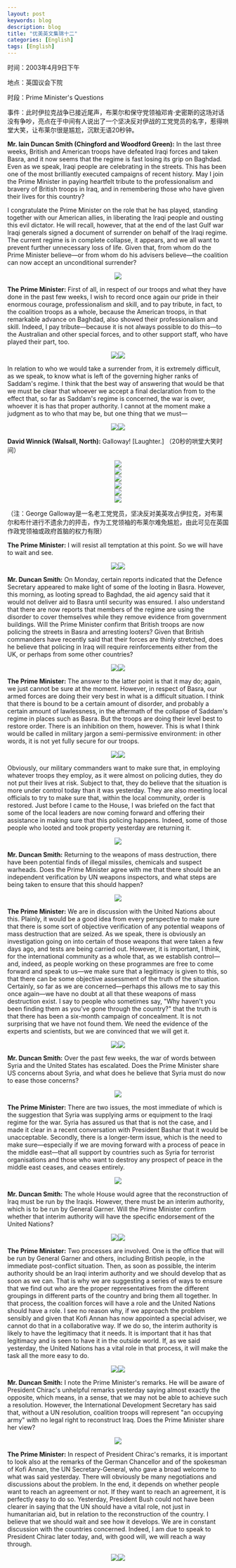 ```yaml
---
layout: post
keywords: blog
description: blog
title: "优美英文集锦十二"
categories: [English]
tags: [English]
---
```


时间：2003年4月9日下午

地点：英国议会下院

时段：Prime Minister's Questions

事件：此时伊拉克战争已接近尾声，布莱尔和保守党领袖邓肯·史密斯的这场对话没有争吵，亮点在于中间有人说出了一个坚决反对伊战的工党党员的名字，惹得哄堂大笑，让布莱尔很是尴尬，沉默无语20秒钟。

**Mr. Iain Duncan Smith (Chingford and Woodford Green):** In the last three weeks, British and American troops have defeated Iraqi forces and taken Basra, and it now seems that the regime is fast losing its grip on Baghdad. Even as we speak, Iraqi people are celebrating in the streets. This has been one of the most brilliantly executed campaigns of recent history. May I join the Prime Minister in paying heartfelt tribute to the professionalism and bravery of British troops in Iraq, and in remembering those who have given their lives for this country?

I congratulate the Prime Minister on the role that he has played, standing together with our American allies, in liberating the Iraqi people and ousting this evil dictator. He will recall, however, that at the end of the last Gulf war Iraqi generals signed a document of surrender on behalf of the Iraqi regime. The current regime is in complete collapse, it appears, and we all want to prevent further unnecessary loss of life. Given that, from whom do the Prime Minister believe—or from whom do his advisers believe—the coalition can now accept an unconditional surrender?

<center><img src="/image/prime-ministers-questions/20110511pmq2-01.jpg"></center>





**The Prime Minister:** First of all, in respect of our troops and what they have done in the past few weeks, I wish to record once again our pride in their enormous courage, professionalism and skill, and to pay tribute, in fact, to the coalition troops as a whole, because the American troops, in that remarkable advance on Baghdad, also showed their professionalism and skill. Indeed, I pay tribute—because it is not always possible to do this—to the Australian and other special forces, and to other support staff, who have played their part, too.

<center><img src="/image/prime-ministers-questions/20110511pmq2-02.jpg"><img src="/image/prime-ministers-questions/20110511pmq2-03.jpg"></center>

In relation to who we would take a surrender from, it is extremely difficult, as we speak, to know what is left of the governing higher ranks of Saddam's regime. I think that the best way of answering that would be that we must be clear that whoever we accept a final declaration from to the effect that, so far as Saddam's regime is concerned, the war is over, whoever it is has that proper authority. I cannot at the moment make a judgment as to who that may be, but one thing that we must—

<center><img src="/image/prime-ministers-questions/20110511pmq2-04.jpg"><img src="/image/prime-ministers-questions/20110511pmq2-05.jpg"></center>

**David Winnick (Walsall, North):** Galloway! [Laughter.] （20秒的哄堂大笑时间）

<center><img src="/image/prime-ministers-questions/20110511pmq2-06.jpg"></center>

<center><img src="/image/prime-ministers-questions/20110511pmq2-07.jpg"></center>

<center><img src="/image/prime-ministers-questions/20110511pmq2-08.jpg"></center>

<center><img src="/image/prime-ministers-questions/20110511pmq2-09.jpg"></center>

<center><img src="/image/prime-ministers-questions/20110511pmq2-10.jpg"></center>

<center><img src="/image/prime-ministers-questions/20110511pmq2-11.jpg"></center>

（注：George Galloway是一名老工党党员，坚决反对美英攻占伊拉克，对布莱尔和布什进行不遗余力的抨击，作为工党领袖的布莱尔难免尴尬，由此可见在英国作政党领袖或政府首脑的权力有限）

**The Prime Minister:** I will resist all temptation at this point. So we will have to wait and see.

<center><img src="/image/prime-ministers-questions/20110511pmq2-12.jpg"><img src="/image/prime-ministers-questions/20110511pmq2-13.jpg"></center>

**Mr. Duncan Smith:** On Monday, certain reports indicated that the Defence Secretary appeared to make light of some of the looting in Basra. However, this morning, as looting spread to Baghdad, the aid agency said that it would not deliver aid to Basra until security was ensured. I also understand that there are now reports that members of the regime are using the disorder to cover themselves while they remove evidence from government buildings. Will the Prime Minister confirm that British troops are now policing the streets in Basra and arresting looters? Given that British commanders have recently said that their forces are thinly stretched, does he believe that policing in Iraq will require reinforcements either from the UK, or perhaps from some other countries?

<center><img src="/image/prime-ministers-questions/20110511pmq2-14.jpg"><img src="/image/prime-ministers-questions/20110511pmq2-15.jpg"></center>

**The Prime Minister:** The answer to the latter point is that it may do; again, we just cannot be sure at the moment. However, in respect of Basra, our armed forces are doing their very best in what is a difficult situation. I think that there is bound to be a certain amount of disorder, and probably a certain amount of lawlessness, in the aftermath of the collapse of Saddam's regime in places such as Basra. But the troops are doing their level best to restore order. There is an inhibition on them, however. This is what I think would be called in military jargon a semi-permissive environment: in other words, it is not yet fully secure for our troops.

<center><img src="/image/prime-ministers-questions/20110511pmq2-16.jpg"><img src="/image/prime-ministers-questions/20110511pmq2-17.jpg"></center>

Obviously, our military commanders want to make sure that, in employing whatever troops they employ, as it were almost on policing duties, they do not put their lives at risk. Subject to that, they do believe that the situation is more under control today than it was yesterday. They are also meeting local officials to try to make sure that, within the local community, order is restored. Just before I came to the House, I was briefed on the fact that some of the local leaders are now coming forward and offering their assistance in making sure that this policing happens. Indeed, some of those people who looted and took property yesterday are returning it.

<center><img src="/image/prime-ministers-questions/20110511pmq2-18.jpg"></center>

**Mr. Duncan Smith:** Returning to the weapons of mass destruction, there have been potential finds of illegal missiles, chemicals and suspect warheads. Does the Prime Minister agree with me that there should be an independent verification by UN weapons inspectors, and what steps are being taken to ensure that this should happen?

<center><img src="/image/prime-ministers-questions/20110511pmq2-19.jpg"></center>

**The Prime Minister:** We are in discussion with the United Nations about this. Plainly, it would be a good idea from every perspective to make sure that there is some sort of objective verification of any potential weapons of mass destruction that are seized. As we speak, there is obviously an investigation going on into certain of those weapons that were taken a few days ago, and tests are being carried out. However, it is important, I think, for the international community as a whole that, as we establish control—and, indeed, as people working on these programmes are free to come forward and speak to us—we make sure that a legitimacy is given to this, so that there can be some objective assessment of the truth of the situation. Certainly, so far as we are concerned—perhaps this allows me to say this once again—we have no doubt at all that these weapons of mass destruction exist. I say to people who sometimes say, "Why haven't you been finding them as you've gone through the country?" that the truth is that there has been a six-month campaign of concealment. It is not surprising that we have not found them. We need the evidence of the experts and scientists, but we are convinced that we will get it.

<center><img src="/image/prime-ministers-questions/20110511pmq2-20.jpg"><img src="/image/prime-ministers-questions/20110511pmq2-21.jpg"></center>

**Mr. Duncan Smith:** Over the past few weeks, the war of words between Syria and the United States has escalated. Does the Prime Minister share US concerns about Syria, and what does he believe that Syria must do now to ease those concerns?

<center><img src="/image/prime-ministers-questions/20110511pmq2-22.jpg"></center>

**The Prime Minister:** There are two issues, the most immediate of which is the suggestion that Syria was supplying arms or equipment to the Iraqi regime for the war. Syria has assured us that that is not the case, and I made it clear in a recent conversation with President Bashar that it would be unacceptable. Secondly, there is a longer-term issue, which is the need to make sure—especially if we are moving forward with a process of peace in the middle east—that all support by countries such as Syria for terrorist organisations and those who want to destroy any prospect of peace in the middle east ceases, and ceases entirely.

<center><img src="/image/prime-ministers-questions/20110511pmq2-23.jpg"></center>

**Mr. Duncan Smith:** The whole House would agree that the reconstruction of Iraq must be run by the Iraqis. However, there must be an interim authority, which is to be run by General Garner. Will the Prime Minister confirm whether that interim authority will have the specific endorsement of the United Nations?

<center><img src="/image/prime-ministers-questions/20110511pmq2-24.jpg"><img src="/image/prime-ministers-questions/20110511pmq2-25.jpg"></center>

**The Prime Minister:** Two processes are involved. One is the office that will be run by General Garner and others, including British people, in the immediate post-conflict situation. Then, as soon as possible, the interim authority should be an Iraqi interim authority and we should develop that as soon as we can. That is why we are suggesting a series of ways to ensure that we find out who are the proper representatives from the different groupings in different parts of the country and bring them all together. In that process, the coalition forces will have a role and the United Nations should have a role. I see no reason why, if we approach the problem sensibly and given that Kofi Annan has now appointed a special adviser, we cannot do that in a collaborative way. If we do so, the interim authority is likely to have the legitimacy that it needs. It is important that it has that legitimacy and is seen to have it in the outside world. If, as we said yesterday, the United Nations has a vital role in that process, it will make the task all the more easy to do.

<center><img src="/image/prime-ministers-questions/20110511pmq2-26.jpg"><img src="/image/prime-ministers-questions/20110511pmq2-27.jpg"></center>

**Mr. Duncan Smith:** I note the Prime Minister's remarks. He will be aware of President Chirac's unhelpful remarks yesterday saying almost exactly the opposite, which means, in a sense, that we may not be able to achieve such a resolution. However, the International Development Secretary has said that, without a UN resolution, coalition troops will represent "an occupying army" with no legal right to reconstruct Iraq. Does the Prime Minister share her view?

<center><img src="/image/prime-ministers-questions/20110511pmq2-28.jpg"></center>

**The Prime Minister:** In respect of President Chirac's remarks, it is important to look also at the remarks of the German Chancellor and of the spokesman of Kofi Annan, the UN Secretary-General, who gave a broad welcome to what was said yesterday. There will obviously be many negotiations and discussions about the problem. In the end, it depends on whether people want to reach an agreement or not. If they want to reach an agreement, it is perfectly easy to do so. Yesterday, President Bush could not have been clearer in saying that the UN should have a vital role, not just in humanitarian aid, but in relation to the reconstruction of the country. I believe that we should wait and see how it develops. We are in constant discussion with the countries concerned. Indeed, I am due to speak to President Chirac later today, and, with good will, we will reach a way through.

 <center><img src="/image/prime-ministers-questions/20110511pmq2-29.jpg"><img src="/image/prime-ministers-questions/20110511pmq2-30.jpg"></center>
